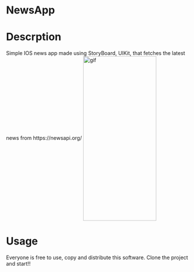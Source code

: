 
# NewsApp

<h1>Descrption</h1>
Simple IOS news app made using StoryBoard, UIKit, that fetches the latest news from https://newsapi.org/
<img align="center" alt="gif" src="https://user-images.githubusercontent.com/22303129/177269471-c7a5aa3b-f2c5-4330-8caf-e83b83d2b6f7.gif" width="200" height="450" data-animated-image="" style="max-width: 100%;">

<h1>Usage</h1>
Everyone is free to use, copy and distribute this software. Clone the project and start!!
